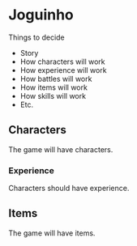 # Joguinho

Things to decide
- Story
- How characters will work
- How experience will work
- How battles will work
- How items will work
- How skills will work
- Etc.

## Characters
The game will have characters.

### Experience
Characters should have experience.

## Items
The game will have items.